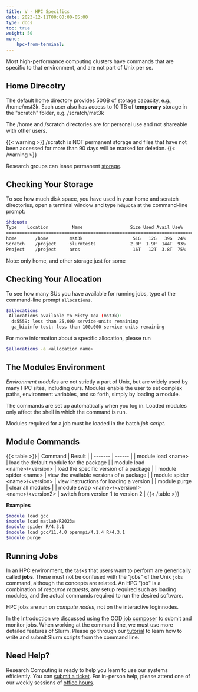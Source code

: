 ```yaml
---
title: V - HPC Specifics
date: 2023-12-11T00:00:00-05:00
type: docs
toc: true 
weight: 50
menu: 
    hpc-from-terminal:
---
```


Most high-performance computing clusters have commands that are specific to that environment, and are not part of Unix per se.

## Home Direcotry

The default home directory provides 50GB of storage capacity, e.g., /home/mst3k.  Each user also has access to 10 TB of  __temporary__  storage in the "scratch" folder, e.g. /scratch/mst3k

The /home and /scratch directories are for personal use and not shareable with other users.

{{< warning >}}
/scratch is NOT permanent storage and files that have not been accessed for more than 90 days will be marked for deletion.
{{< /warning >}}

Research groups can lease permanent [storage](https://www.rc.virginia.edu/userinfo/storage/).

## Checking Your Storage

To see how much disk space, you have used in your home and scratch directories, open a terminal window and type  `hdquota`  at the command-line prompt:

```bash
$hdquota
Type    Location         Name                  Size Used Avail Use%
=======================================================================
home       /home        mst3k                   51G   12G   39G  24%
Scratch    /project     slurmtests             2.0P  1.9P  144T  93%
Project    /project     arcs                    16T   12T  3.8T  75%   Project    /project     rivanna_software       1.1T  4.2M  1.0T   1%   Project    /project     ds5559                  51G  3.7G   47G   8%   Value      /nv          vol174                 5.5T  1.2T  4.4T  21%
```

Note: only home, and other storage just for some

## Checking Your Allocation

To see how many SUs you have available for running jobs, type at the command-line prompt `allocations`.

```bash
$allocations
 Allocations available to Misty Tea (mst3k):
  ds5559: less than 25,000 service-units remaining
  ga_bioinfo-test: less than 100,000 service-units remaining
```

For more information about a specific allocation, please run
```bash
$allocations -a <allocation name>
```

## The Modules Environment

_Environment modules_ are not strictly a part of Unix, but are widely used by many HPC sites, including ours.  Modules enable the user to set complex paths, environment variables, and so forth, simply by loading a module.

The commands are set up automatically when you log in.  Loaded modules only affect the shell in which the command is run.

Modules required for a job must be loaded in the batch _job script_.

## Module Commands

{{< table >}}
|  Command   |  Result  |
|  -------   |  ------  |
|  module load \<name\> |  load the default module for the <name> package |
|  module load \<name\>/\<version\> | load the specific version of a package |
|  module spider \<name\> | view the available versions of a package | 
|  module spider \<name\>/\<version\> | view instructions for loading a version |
|  module purge | clear all modules |
|  module swap \<name\>/\<version1\> \<name\>/\<version2\> | switch from version 1 to version 2 |
{{< /table >}}

**Examples**
```bash
$module load gcc
$module load matlab/R2023a
$module spider R/4.3.1
$module load gcc/11.4.0 openmpi/4.1.4 R/4.3.1
$module purge
```

## Running Jobs

In an HPC environment, the tasks that users want to perform are generically called **jobs**.  These must not be confused with the "jobs" of the Unix `jobs` command, although the concepts are related. An HPC "job" is a combination of _resource requests_, any setup required such as loading modules, and the actual commands required to run the desired software.

HPC jobs are run on _compute nodes_, not on the interactive loginnodes.

In the Introduction we discussed using the OOD [job composer](/notes/rivanna-intro/features_of_ood/features_jobs_tab) to submit and monitor jobs. When working at the command line, we must use more detailed features of Slurm.  Please go through our [tutorial](/notes/slurm-from-cli) to learn how to write and submit Slurm scripts from the command line.

## Need Help?

Research Computing is ready to help you learn to use our systems efficiently.  You can [submit a ticket](https://www.rc.virginia.edu/form/support-request/).  For in-person help, please attend one of our weekly sessions of [office hours](https://www.rc.virginia.edu/support/#office-hours).
